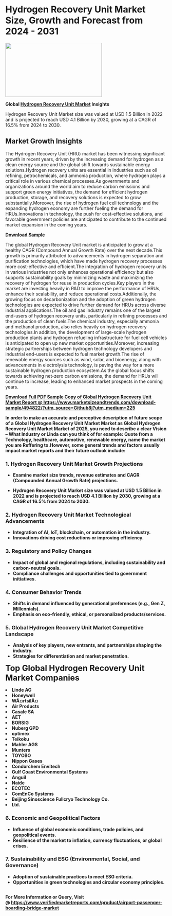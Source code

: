 <H1>Hydrogen Recovery Unit Market Size, Growth and Forecast from 2024 - 2031</H1><img class="aligncenter size-medium wp-image-584254" src="https://thirdeyenews.in/wp-content/uploads/2024/09/Global-Market-Research-300x168.jpeg" alt="" width="300" height="168" /><p><strong>Global&nbsp;<a href="https://www.marketsizeandtrends.com/download-sample/494822/?utm_source=Github8j?utm_medium=225">Hydrogen Recovery Unit Market</a> Insights</strong></p><p>Hydrogen Recovery Unit Market size was valued at USD 1.5 Billion in 2022 and is projected to reach USD 4.1 Billion by 2030, growing at a CAGR of 16.5% from 2024 to 2030.</p><p><h2>Market Growth Insights</h2> <p>The Hydrogen Recovery Unit (HRU) market has been witnessing significant growth in recent years, driven by the increasing demand for hydrogen as a clean energy source and the global shift towards sustainable energy solutions.Hydrogen recovery units are essential in industries such as oil refining, petrochemicals, and ammonia production, where hydrogen plays a critical role in various chemical processes.As governments and organizations around the world aim to reduce carbon emissions and support green energy initiatives, the demand for efficient hydrogen production, storage, and recovery solutions is expected to grow substantially.Moreover, the rise of hydrogen fuel cell technology and the expanding hydrogen economy are further fueling the demand for HRUs.Innovations in technology, the push for cost-effective solutions, and favorable government policies are anticipated to contribute to the continued market expansion in the coming years.</p> <p><strong><a href="#">Download Sample</a></strong></p> <p>The global Hydrogen Recovery Unit market is anticipated to grow at a healthy CAGR (Compound Annual Growth Rate) over the next decade.This growth is primarily attributed to advancements in hydrogen separation and purification technologies, which have made hydrogen recovery processes more cost-effective and efficient.The integration of hydrogen recovery units in various industries not only enhances operational efficiency but also supports sustainability goals by minimizing waste and maximizing the recovery of hydrogen for reuse in production cycles.Key players in the market are investing heavily in R&D to improve the performance of HRUs, enhance their scalability, and reduce operational costs.Additionally, the growing focus on decarbonization and the adoption of green hydrogen technologies are expected to drive further demand for HRUs across diverse industrial applications.The oil and gas industry remains one of the largest end-users of hydrogen recovery units, particularly in refining processes and the production of clean fuels.The chemical industry, especially ammonia and methanol production, also relies heavily on hydrogen recovery technologies.In addition, the development of large-scale hydrogen production plants and hydrogen refueling infrastructure for fuel cell vehicles is anticipated to open up new market opportunities.Moreover, increasing strategic partnerships between hydrogen technology developers and industrial end-users is expected to fuel market growth.The rise of renewable energy sources such as wind, solar, and bioenergy, along with advancements in electrolysis technology, is paving the way for a more sustainable hydrogen production ecosystem.As the global focus shifts towards achieving net-zero carbon emissions, the demand for HRUs will continue to increase, leading to enhanced market prospects in the coming years.<p><strong><a href="#"></p><p><span class=""><strong>Download Full PDF Sample Copy of Global Hydrogen Recovery Unit Market Report</strong> @ <a href="https://www.marketsizeandtrends.com/download-sample/494822/?utm_source=Github8j?utm_medium=225" target="_blank">https://www.marketsizeandtrends.com/download-sample/494822/?utm_source=Github8j?utm_medium=225</a></span></p><p>In order to make an accurate and perceptive description of future scope of a Global&nbsp;Hydrogen Recovery Unit Market Market as Global&nbsp;Hydrogen Recovery Unit Market Market of 2025, you need to describe a clear Vision &ndash; What Industry or Linda can you think of for example: Quote from a Technology, healthcare, automotive, renewable energy, name the market you are Reffering to.However, some general trends and factors usually impact market reports and their future outlook include:</p><h3>1.&nbsp;<strong>Hydrogen Recovery Unit Market Growth Projections</strong></h3><ul><li>Examine market size trends, revenue estimates and CAGR (Compounded Annual Growth Rate) projections.</li><li><p>Hydrogen Recovery Unit Market size was valued at USD 1.5 Billion in 2022 and is projected to reach USD 4.1 Billion by 2030, growing at a CAGR of 16.5% from 2024 to 2030.</p></li></ul><h3>2.&nbsp;<strong>Hydrogen Recovery Unit Market Technological Advancements</strong></h3><ul><li>Integration of AI, IoT, blockchain, or automation in the industry.</li><li>Innovations driving cost reductions or improving efficiency.</li></ul><h3>3.&nbsp;<strong>Regulatory and Policy Changes</strong></h3><ul><li>Impact of global and regional regulations, including sustainability and carbon-neutral goals.</li><li>Compliance challenges and opportunities tied to government initiatives.</li></ul><h3>4.&nbsp;<strong>Consumer Behavior Trends</strong></h3><ul><li>Shifts in demand influenced by generational preferences (e.g., Gen Z, Millennials).</li><li>Emphasis on eco-friendly, ethical, or personalized products/services.</li></ul><h3>5.&nbsp;<strong>Global Hydrogen Recovery Unit Market Competitive Landscape</strong></h3><ul><li>Analysis of key players, new entrants, and partnerships shaping the industry.</li><li>Strategies for differentiation and market penetration.</li></ul><p data-pm-slice="1 1 []"><span style="color: inherit; font-family: inherit; font-size: 25px;">Top Global Hydrogen Recovery Unit Market Companies</span></p><div class="" data-test-id=""><p><li>Linde AG</li><li> Honeywell</li><li> WÃ¤rtsilÃ¤</li><li> Air Products</li><li> Casale SA</li><li> AET</li><li> BORSIG</li><li> Nuberg GPD</li><li> optimex</li><li> Teikoku</li><li> Mahler AGS</li><li> Munters</li><li> TOYOBO</li><li> Nippon Gases</li><li> Condorchem Envitech</li><li> Gulf Coast Environmental Systems</li><li> Anguil</li><li> Naide</li><li> ECOTEC</li><li> ComEnCo Systems</li><li> Beijing Sinoscience Fullcryo Technology Co.</li><li> Ltd.</li></p></div><h3>6.&nbsp;<strong>Economic and Geopolitical Factors</strong></h3><ul><li>Influence of global economic conditions, trade policies, and geopolitical events.</li><li>Resilience of the market to inflation, currency fluctuations, or global crises.</li></ul><h3>7.&nbsp;<strong>Sustainability and ESG (Environmental, Social, and Governance)</strong></h3><ul><li>Adoption of sustainable practices to meet ESG criteria.</li><li>Opportunities in green technologies and circular economy principles.</li></ul><h2><strong style="font-size: 14px;">For More Information or Query, Visit @&nbsp;</strong><a style="background-color: #ffffff; font-size: 14px;" href="https://www.marketsizeandtrends.com/report/hydrogen-recovery-unit-market/" target="_blank">https://www.verifiedmarketreports.com/product/airport-passenger-boarding-bridge-market</a></h2>